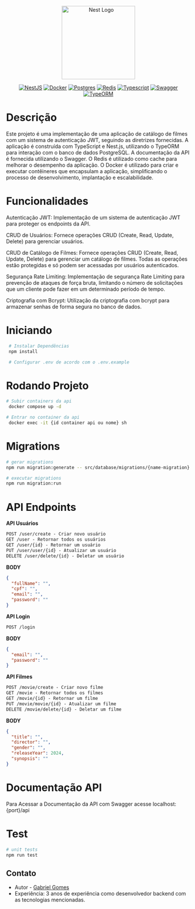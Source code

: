 <p align="center">
  <a href="http://nestjs.com/" target="blank"><img src="https://nestjs.com/img/logo-small.svg" width="200" alt="Nest Logo" /></a>
</p>

[circleci-image]: https://img.shields.io/circleci/build/github/nestjs/nest/master?token=abc123def456
[circleci-url]: https://circleci.com/gh/nestjs/nest

<p align="center">
  <a href="https://nestjs.com" target="_blank"><img src="https://img.shields.io/badge/nestjs-%23E0234E.svg?style=for-the-badge&logo=nestjs&logoColor=white" alt="NestJS" /></a>
  <a href="https://www.docker.com" target="_blank"><img src="https://img.shields.io/badge/docker-%230db7ed.svg?style=for-the-badge&logo=docker&logoColor=white" alt="Docker" /></a>
  <a href="https://www.postgresql.org" target="_blank"><img src="https://img.shields.io/badge/postgres-%23316192.svg?style=for-the-badge&logo=postgresql&logoColor=white" alt="Postgres" /></a>
  <a href="https://redis.io" target="_blank"><img src="https://img.shields.io/badge/redis-%23DD0031.svg?style=for-the-badge&logo=redis&logoColor=white" alt="Redis" /></a>
  <a href="https://www.typescriptlang.org" target="_blank"><img src="https://img.shields.io/badge/typescript-%23007ACC.svg?style=for-the-badge&logo=typescript&logoColor=white" alt="Typescript" /></a>
  <a href="https://swagger.io" target="_blank"><img src="https://img.shields.io/badge/-Swagger-%23Clojure?style=for-the-badge&logo=swagger&logoColor=white" alt="Swagger" /></a>
  <a href="https://typeorm.io" target="_blank"><img src="https://img.shields.io/badge/typeorm-%23007ACC.svg?style=for-the-badge&logo=typeorm&logoColor=white" alt="TypeORM" /></a>
</p>

# Descrição

Este projeto é uma implementação de uma aplicação de catálogo de filmes com um sistema de autenticação JWT, seguindo as diretrizes fornecidas. A aplicação é construída com TypeScript e Nest.js, utilizando o TypeORM para interação com o banco de dados PostgreSQL. A documentação da API é fornecida utilizando o Swagger. O Redis é utilizado como cache para melhorar o desempenho da aplicação. O Docker é utilizado para criar e executar contêineres que encapsulam a aplicação, simplificando o processo de desenvolvimento, implantação e escalabilidade.

# Funcionalidades

Autenticação JWT: Implementação de um sistema de autenticação JWT para proteger os endpoints da API.

CRUD de Usuários: Fornece operações CRUD (Create, Read, Update, Delete) para gerenciar usuários.

CRUD de Catálogo de Filmes: Fornece operações CRUD (Create, Read, Update, Delete) para gerenciar um catálogo de filmes. Todas as operações estão protegidas e só podem ser acessadas por usuários autenticados.

Segurança Rate Limiting: Implementação de segurança Rate Limiting para prevenção de ataques de força bruta, limitando o número de solicitações que um cliente pode fazer em um determinado período de tempo.

Criptografia com Bcrypt: Utilização da criptografia com bcrypt para armazenar senhas de forma segura no banco de dados.

# Iniciando

```bash
 # Instalar Dependências
 npm install
```

```bash
 # Configurar .env de acordo com o .env.example
```

# Rodando Projeto

```bash
# Subir containers da api
 docker compose up -d
```

```bash
# Entrar no container da api
 docker exec -it {id container api ou nome} sh
```

# Migrations

```bash
# gerar migrations
npm run migration:generate -- src/database/migrations/{name-migration}

# executar migrations
npm run migration:run
```

# API Endpoints

**API Usuários**

```markdown
POST /user/create - Criar novo usuário
GET /user - Retornar todos os usuários
GET /user/{id} - Retornar um usuário
PUT /user/user/{id} - Atualizar um usuário
DELETE /user/delete/{id} - Deletar um usuário
```

**BODY**

```json
{
  "fullName": "",
  "cpf": "",
  "email": "",
  "password": ""
}
```

**API Login**

```markdown
POST /login
```

**BODY**

```json
{
  "email": "",
  "password": ""
}
```

**API Filmes**

```markdown
POST /movie/create - Criar novo filme
GET /movie - Retornar todos os filmes
GET /movie/{id} - Retornar um filme
PUT /movie/movie/{id} - Atualizar um filme
DELETE /movie/delete/{id} - Deletar um filme
```

**BODY**

```json
{
  "title": "",
  "director": "",
  "gender": "",
  "releaseYear": 2024,
  "synopsis": ""
}
```

# Documentação API

Para Acessar a Documentação da API com Swagger acesse localhost:{port}/api

# Test

```bash
# unit tests
npm run test
```

## Contato

- Autor - [Gabriel Gomes](https://www.linkedin.com/in/gabriel-gomes-amorim)
- Experiência: 3 anos de experiência como desenvolvedor backend com as tecnologias mencionadas.
